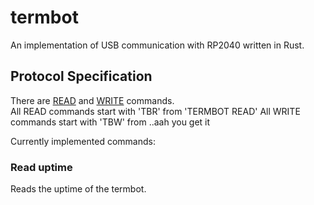 # termbot

An implementation of USB communication with RP2040 written in Rust.

## Protocol Specification

There are <u>READ</u> and <u>WRITE</u> commands. <br/>
All READ commands start with 'TBR' from 'TERMBOT READ'
All WRITE commands start with 'TBW' from ..aah you get it <br/>

Currently implemented commands:

### Read uptime
Reads the uptime of the termbot.
